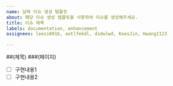 ```yaml
---
name: 날짜 이슈 생성 템플릿
about: 해당 이슈 생성 템플릿을 사용하여 이슈를 생성해주세요.
title: 이슈 제목
labels: documentation, enhancement
assignees: leezi0916, aotlfekdl, didwlwd, KoesJin, Hwang1123

---
```


##(제목)
###(페이지)
-[ ] 구현내용1
-[ ] 구현내용2
